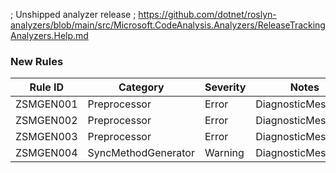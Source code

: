﻿; Unshipped analyzer release
; https://github.com/dotnet/roslyn-analyzers/blob/main/src/Microsoft.CodeAnalysis.Analyzers/ReleaseTrackingAnalyzers.Help.md

### New Rules

Rule ID | Category | Severity | Notes
--------|----------|----------|-------
ZSMGEN001 | Preprocessor | Error | DiagnosticMessages
ZSMGEN002 | Preprocessor | Error | DiagnosticMessages
ZSMGEN003 | Preprocessor | Error | DiagnosticMessages
ZSMGEN004 | SyncMethodGenerator | Warning | DiagnosticMessages
